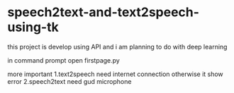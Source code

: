 # speech2text-and-text2speech-using-tk
this project is develop using API and i am planning to do with deep learning

in command prompt open firstpage.py

more important 
1.text2speech need internet connection otherwise it show error
2.speech2text need gud microphone
